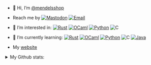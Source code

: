 - 👋 Hi, I’m  <a href="https://github.com/mendelsshop/">@mendelsshop</a>
- Reach me by 
[![Mastodon](https://img.shields.io/badge/Mastodon-000000?logo=Mastodon)](https://hachyderm.io/@mendelsshop)
[![Email](https://img.shields.io/badge/Email-000000?logo=Gmail)](mailto:mendelsshop@gmail.com)

- 👀 I’m interested in: 
[![Rust](https://img.shields.io/badge/Rust-000000?logo=Rust)](https://rust-lang.org)
[![OCaml](https://img.shields.io/badge/OCaml-000000?logo=OCaml)](https://ocaml.org)
[![Python](https://img.shields.io/badge/Python-000000?logo=python)](https://python.org)
![C](https://img.shields.io/badge/C-000000?logo=C)
- 🌱 I’m currently learning: 
[![Rust](https://img.shields.io/badge/Rust-000000?logo=Rust)](https://rust-lang.org)
[![OCaml](https://img.shields.io/badge/OCaml-000000?logo=OCaml)](https://ocaml.org)
[![Python](https://img.shields.io/badge/Python-000000?logo=python)](https://python.org)
![C](https://img.shields.io/badge/C-000000?logo=C)
[![Java](https://img.shields.io/badge/Java-000000?logo=OpenJDK)](https://openjdk.org/)
        <br>
- My [website](https://mendelsshop.github.io/)

<Details>
    <summary>My Github stats:</summary>
    <p align="center">
            
| ![badge](https://img.shields.io/endpoint?url=https://gist.githubusercontent.com/mendelsshop/17941a30ee9756244bfb9e1526fa6304/raw/test.json) <br> ![Top Langs](https://github-readme-stats-git-masterrstaa-rickstaa.vercel.app/api/top-langs/?username=mendelsshop&exclude_repo=github-readme-stats,mendelsshop.github.io&theme=dark) | ![mendelsshop's GitHub stats](https://github-readme-stats-git-masterrstaa-rickstaa.vercel.app/api?username=mendelsshop&show_icons=true&theme=dark) |
|--------------------------------------------------------------------------------------------------------------------------------------------------------------------------------------------------------------------------------------------------------------------------------------------------------|---------------------------------------------------------------------------------------------------------------------------|


            
   </p>
</Details>
<!-- for mastodon verification -->
<a rel="me" href="https://hachyderm.io/@mendelsshop"> </a>
<!---
mendelsshop/mendelsshop is a ✨ special ✨ repository because its `README.md` (this file) appears on your GitHub profile.
You can click the Preview link to take a look at your changes.
--->
